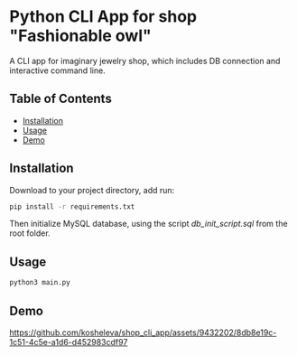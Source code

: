 # Python CLI App for shop "Fashionable owl"

A CLI app for imaginary jewelry shop, which includes DB connection and interactive command line.  

## Table of Contents

- [Installation](#installation)
- [Usage](#usage)
- [Demo](#demo)

## Installation

Download to your project directory, add run:

```sh
pip install -r requirements.txt
```

Then initialize MySQL database, using the script *db_init_script.sql* from the root folder.

## Usage

```sh
python3 main.py
```

## Demo

https://github.com/kosheleva/shop_cli_app/assets/9432202/8db8e19c-1c51-4c5e-a1d6-d452983cdf97

